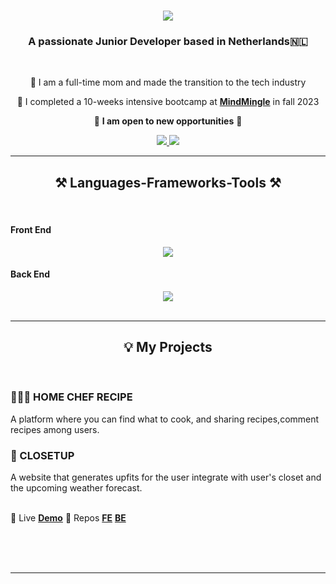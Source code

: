

<h1 align="center">
    <img src="https://readme-typing-svg.herokuapp.com/?font=Righteous&size=35&center=true&vCenter=true&width=500&height=70&duration=4000&lines=Hi+There!+👋;+I'm+Winnie!;" />
</h1>

<h3 align="center">A passionate Junior Developer based in Netherlands🇳🇱</h3>

<br/>

<div align="center">
 
 🔭 I am a full-time mom and made the transition to the tech industry
 
 🌱 I completed a 10-weeks intensive bootcamp at **[MindMingle](https://www.mindmingle.nl/)** in fall 2023

🌟 **I am open to new opportunities** 🌟

 </div>
 
<div align="center"> 
  <a href="winnieiwingw@gmail.com">
    <img src="https://img.shields.io/badge/Gmail-333333?style=for-the-badge&logo=gmail&logoColor=red" />
  </a>

  
  <a href="https://github.com/winnieHgit" target="_blank">
     <img src="https://img.shields.io/badge/Portfolio-FF5722?style=for-the-badge&logo=todoist&logoColor=white" target="_blank" />
  </a>
</div>

 <hr/>
 
<h2 align="center">⚒️ Languages-Frameworks-Tools ⚒️</h2>
<br/>
<div align="center">
  <h4 align="left"> Front End </h4>
    <img src="https://skillicons.dev/icons?i=react,html,css,nextjs,javascript,typescript,figma,tailwind" />
  
  <h4 align="left"> Back End </h4>
    <img src="https://skillicons.dev/icons?i=nodejs,express,prisma,sqlite," /><br>
</div>

<br/>
<hr/>

<div align="center">
  <h2>💡 My Projects </h2>
  <br>
  <div align="left">
 
 <h3>👨🏻‍🍳 HOME CHEF RECIPE </h3>
 
 A platform where you can find what to cook, and sharing recipes,comment recipes among users.

 <h3>🧥 CLOSETUP </h3>
 A website that generates upfits for the user integrate with user's closet and the upcoming weather forecast.

 
<div align="left">
<br />

🌱 Live **[Demo](https://closetup.vercel.app)** 
🌱 Repos **[FE](https://github.com/winnieHgit/Frontend-Porfolio-closet)** **[BE](https://github.com/winnieHgit/Backend-Porfolio-closet)** 




 </div>
   
 

 </div>
 
  <br/><br/><br/>
</div>

<hr/>




